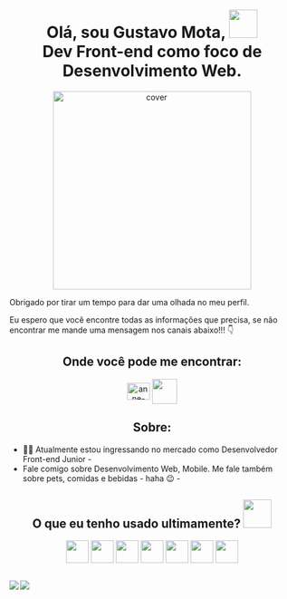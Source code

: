 <h1 align='center'> Olá, sou Gustavo Mota, <img
    src="https://raw.githubusercontent.com/MartinHeinz/MartinHeinz/master/wave.gif" width=50px height= 50px> <br />
  Dev Front-end como foco de Desenvolvimento Web.</h1>

<div align="center">
  <img width="350px" height="350px" "
    src="https://github.com/devmotas/gphilippem/blob/main/.github/workflows/EU.png?raw=true"
    alt="cover" />
</div>

<p align='center'>

  <!-- ![visitors](https://visitor-badge.glitch.me/badge?page_id=devmotas.devmotas) -->

</p>

Obrigado por tirar um tempo para dar uma olhada no meu perfil.

Eu espero que você encontre todas as informações que precisa, se não encontrar me mande uma mensagem nos canais abaixo!!! 👇

<h2 align="center">Onde você pode me encontrar:</h2>
<p align="center">
  <a href="https://linkedin.com/in/devmotas" target="blank"><img align="center"
      src="https://cdn.jsdelivr.net/npm/simple-icons@3.0.1/icons/linkedin.svg" alt="anne-lesinhovski" height="30"
      width="40" /></a>
  <a href='https://www.github.com/devmotas'> <img width='44px' align='center'
      src="https://camo.githubusercontent.com/18a2fa2ff29bbb86a86819ec50536c3c38bc9fc0ca6b3d17ef48eaf50ea34983/68747470733a2f2f6d65646961312e67697068792e636f6d2f6d656469612f6475334a336358797a686a3735494f6776412f67697068792e6769663f6369643d65636630356534377832673033346939707a77747a7a7364337867673277396e723934743474666c6262676f33303038267269643d67697068792e676966" /></a>
</p>

<h2 align="center">Sobre:</h2>

- 👩‍💻 Atualmente estou ingressando no mercado como Desenvolvedor Front-end Junior - 
- Fale comigo sobre Desenvolvimento Web, Mobile. Me fale também sobre pets, comidas e bebidas - haha 😉 -
 <h2 align='center'> O que eu tenho usado ultimamente? 
  <img
    src="https://media2.giphy.com/media/QssGEmpkyEOhBCb7e1/giphy.gif?cid=ecf05e47a0n3gi1bfqntqmob8g9aid1oyj2wr3ds3mg700bl&rid=giphy.gif"
    width=50px> </h2>
  <p align='center'>
    <img width='40px' align='center'
      src='https://raw.githubusercontent.com/rahulbanerjee26/githubAboutMeGenerator/main/icons/html.svg'>
    <img width='40px' align='center'
      src='https://raw.githubusercontent.com/rahulbanerjee26/githubAboutMeGenerator/main/icons/css.svg'>
    <img width='40px' align='center'
      src='https://raw.githubusercontent.com/rahulbanerjee26/githubAboutMeGenerator/main/icons/javascript.svg'>
    <img width='40px' align='center'
      src='https://raw.githubusercontent.com/rahulbanerjee26/githubAboutMeGenerator/main/icons/reactjs.svg'>
    <img width='40px' align='center'
      src='https://raw.githubusercontent.com/rahulbanerjee26/githubAboutMeGenerator/main/icons/nodejs.svg'>
    <img width='40px' align='center'
      src='https://raw.githubusercontent.com/rahulbanerjee26/githubAboutMeGenerator/main/icons/git.svg'>
    <img width='40px' align='center'
      src='https://raw.githubusercontent.com/rahulbanerjee26/githubAboutMeGenerator/main/icons/wordpress.svg'>
    <br>
  </p>

  <br>

  <a href="https://github.com/anuraghazra/github-readme-stats">
    <img align="left"
      src="https://github-readme-stats.vercel.app/api?username=devmotas&count_private=true&show_icons=true&theme=radical" />
  </a>
  <a href="https://github.com/anuraghazra/convoychat">
    <img align="center" src="https://github-readme-stats.vercel.app/api/top-langs/?username=devmotas&theme=radical" />
  </a>
